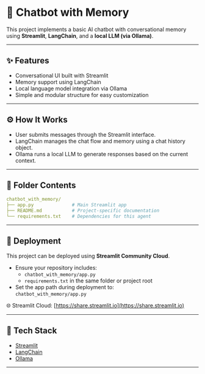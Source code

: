 # 🤖 Chatbot with Memory

This project implements a basic AI chatbot with conversational memory using **Streamlit**, **LangChain**, and a **local LLM (via Ollama)**.

---

## ✨ Features

- Conversational UI built with Streamlit  
- Memory support using LangChain  
- Local language model integration via Ollama  
- Simple and modular structure for easy customization  

---

## ⚙️ How It Works

- User submits messages through the Streamlit interface.  
- LangChain manages the chat flow and memory using a chat history object.  
- Ollama runs a local LLM to generate responses based on the current context.  

---

## 📁 Folder Contents

```yaml
chatbot_with_memory/  
├── app.py              # Main Streamlit app  
├── README.md           # Project-specific documentation  
└── requirements.txt    # Dependencies for this agent  
```

---

## 🚀 Deployment

This project can be deployed using **Streamlit Community Cloud**.

- Ensure your repository includes:
  - `chatbot_with_memory/app.py`
  - `requirements.txt` in the same folder or project root
- Set the app path during deployment to:  
  `chatbot_with_memory/app.py`

🌐 Streamlit Cloud: [https://share.streamlit.io](https://share.streamlit.io)

---

## 🧰 Tech Stack

- [Streamlit](https://streamlit.io/)  
- [LangChain](https://www.langchain.com/)  
- [Ollama](https://ollama.com/)  

---

